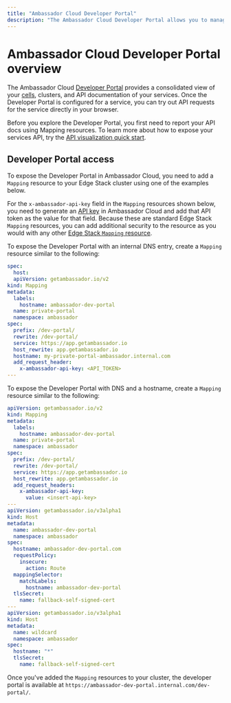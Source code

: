 ```yaml
---
title: "Ambassador Cloud Developer Portal"
description: "The Ambassador Cloud Developer Portal allows you to manage your services and their API. Learn how to expose the API with the Mapping custom resource."
---
```


# Ambassador Cloud Developer Portal overview

The Ambassador Cloud [Developer Portal](https://app.getambassador.io/cloud/dev-portal) provides a consolidated view of your [cells](../service-catalog/concepts/cells), clusters, and API documentation of your services.  Once the Developer Portal is configured for a service, you can try out API requests for the service directly in your browser.

Before you explore the Developer Portal, you first need to report your API docs using Mapping resources. To learn more about how to expose your services API, try the [API visualization quick start](../visualize-api/quick-start).


## Developer Portal access

To expose the Developer Portal in Ambassador Cloud, you need to add a `Mapping` resource to your Edge Stack cluster using one of the examples below. 

For the `x-ambassador-api-key` field in the `Mapping` resources shown below, you need to generate an [API key](https://app.getambassador.io/cloud/settings/api-key) in Ambassador Cloud and add that API token as the value for that field. Because these are standard Edge Stack `Mapping` resources, you can add additional security to the resource as you would with any other [Edge Stack `Mapping` resource](../../../edge-stack/latest/topics/using/intro-mappings/).

To expose the Developer Portal with an internal DNS entry, create a `Mapping` resource similar to the following: 

```yaml
spec:
  host: 
  apiVersion: getambassador.io/v2
kind: Mapping
metadata:
  labels:
    hostname: ambassador-dev-portal
  name: private-portal
  namespace: ambassador
spec:
  prefix: /dev-portal/
  rewrite: /dev-portal/
  service: https://app.getambassador.io
  host_rewrite: app.getambassador.io
  hostname: my-private-portal-ambassador.internal.com
  add_request_header:
    x-ambassador-api-key: <API_TOKEN>
---
```

To expose the Developer Portal with DNS and a hostname, create a `Mapping` resource similar to the following: 

```yaml
apiVersion: getambassador.io/v2
kind: Mapping
metadata:
  labels:
    hostname: ambassador-dev-portal
  name: private-portal
  namespace: ambassador
spec:
  prefix: /dev-portal/
  rewrite: /dev-portal/
  service: https://app.getambassador.io
  host_rewrite: app.getambassador.io
  add_request_headers:
    x-ambassador-api-key:
      value: <insert-api-key>
---
apiVersion: getambassador.io/v3alpha1
kind: Host
metadata:
  name: ambassador-dev-portal
  namespace: ambassador
spec:
  hostname: ambassador-dev-portal.com
  requestPolicy:
    insecure:
      action: Route
  mappingSelector:
    matchLabels:
      hostname: ambassador-dev-portal
  tlsSecret:
    name: fallback-self-signed-cert
---
apiVersion: getambassador.io/v3alpha1
kind: Host
metadata:
  name: wildcard
  namespace: ambassador
spec:
  hostname: "*"
  tlsSecret:
    name: fallback-self-signed-cert
```

Once you've added the `Mapping` resources to your cluster, the developer portal is available at `https://ambassador-dev-portal.internal.com/dev-portal/`.

